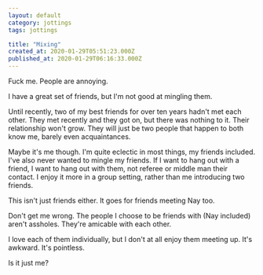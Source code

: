 ```yaml
---
layout: default
category: jottings
tags: jottings

title: "Mixing"
created_at: 2020-01-29T05:51:23.000Z
published_at: 2020-01-29T06:16:33.000Z
---
```

Fuck me. People are annoying.

I have a great set of friends, but I'm not good at mingling them.

Until recently, two of my best friends for over ten years hadn't met each other. They met recently and they got on, but there was nothing to it. Their relationship won't grow. They will just be two people that happen to both know me, barely even acquaintances.

Maybe it's me though. I'm quite eclectic in most things, my friends included. I've also never wanted to mingle my friends. If I want to hang out with a friend, I want to hang out with them, not referee or middle man their contact. I enjoy it more in a group setting, rather than me introducing two friends.

This isn't just friends either. It goes for friends meeting Nay too.

Don't get me wrong. The people I choose to be friends with (Nay included) aren't assholes. They're amicable with each other.

I love each of them individually, but I don't at all enjoy them meeting up. It's awkward. It's pointless.

Is it just me?
